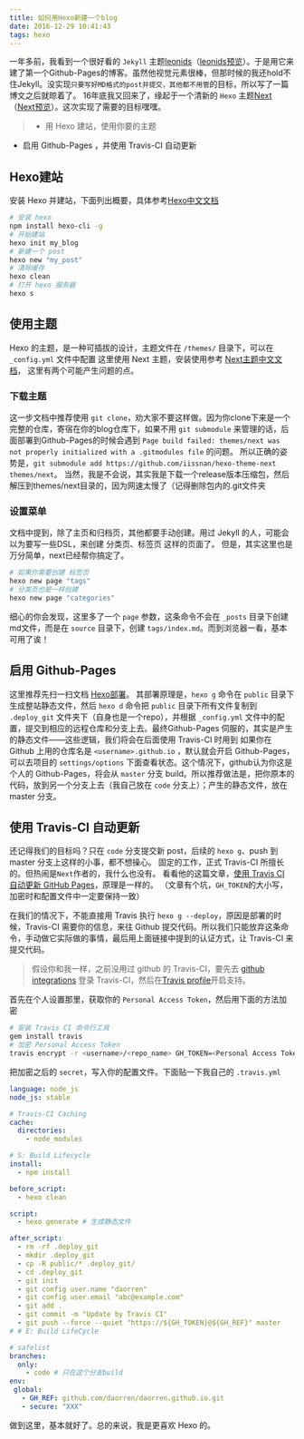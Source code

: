 ```yaml
---
title: 如何用Hexo新建一个blog
date: 2016-12-29 10:41:43
tags: hexo
---
```

一年多前，我看到一个很好看的 `Jekyll` 主题[leonids](https://github.com/renyuanz/leonids)（[leonids预览](https://renyuanz.github.io/leonids/)）。于是用它来建了第一个Github-Pages的博客。虽然他视觉元素很棒，但那时候的我还hold不住Jekyll。没实现`只要写好MD格式的post并提交，其他都不用管`的目标，所以写了一篇博文之后就晾着了。
16年底我又回来了，缘起于一个清新的 `Hexo` 主题[Next](https://github.com/iissnan/hexo-theme-next)（[Next预览](http://notes.iissnan.com/)）。这次实现了需要的目标嘿嘿。
> - 用 Hexo 建站，使用你要的主题
- 启用 Github-Pages ，并使用 Travis-CI 自动更新

<!-- more -->

## Hexo建站

安装 Hexo 并建站，下面列出概要，具体参考[Hexo中文文档](https://hexo.io/zh-cn/docs/setup.html)
```bash
# 安装 hexo
npm install hexo-cli -g
# 开始建站
hexo init my_blog
# 新建一个 post
hexo new "my_post"
# 清除缓存
hexo clean
# 打开 hexo 服务器
hexo s
```

## 使用主题

Hexo 的主题，是一种可插拔的设计，主题文件在 `/themes/` 目录下，可以在 `_config.yml` 文件中配置
这里使用 Next 主题，安装使用参考 [Next主题中文文档](http://theme-next.iissnan.com/getting-started.html)，
这里有两个可能产生问题的点。

### 下载主题

这一步文档中推荐使用 `git clone`，劝大家不要这样做。因为你clone下来是一个完整的仓库，寄宿在你的blog仓库下，如果不用 `git submodule` 来管理的话，后面部署到Github-Pages的时候会遇到 `Page build failed: themes/next was not properly initialized with a .gitmodules file` 的问题。
所以正确的姿势是，`git submodule add https://github.com/iissnan/hexo-theme-next themes/next`。
当然，我是不会说，其实我是下载一个release版本压缩包，然后解压到themes/next目录的，因为网速太慢了（记得删除包内的.git文件夹

### 设置菜单

文档中提到，除了主页和归档页，其他都要手动创建。用过 Jekyll 的人，可能会以为要写一些DSL，来创建 分类页、标签页 这样的页面了。
但是，其实这里也是万分简单，next已经帮你搞定了。
```bash
# 如果你需要创建 标签页
hexo new page "tags"
# 分类页也是一样创建
hexo new page "categories"
```
细心的你会发现，这里多了一个 `page` 参数，这条命令不会在 `_posts` 目录下创建md文件，而是在 `source` 目录下，创建 `tags/index.md`。而到浏览器一看，基本可用了诶！

## 启用 Github-Pages

这里推荐先扫一扫文档 [Hexo部署](https://hexo.io/zh-cn/docs/deployment.html)。
其部署原理是，`hexo g` 命令在 `public` 目录下生成整站静态文件，然后 `hexo d` 命令把 `public` 目录下所有文件复制到 `.deploy_git` 文件夹下（自身也是一个repo），并根据 `_config.yml` 文件中的配置，提交到相应的远程仓库和分支上去。最终Github-Pages 伺服的，其实是产生的静态文件——这些逻辑，我们将会在后面使用 Travis-CI 时用到
如果你在 Github 上用的仓库名是 `<username>.github.io` ，默认就会开启 Github-Pages，可以去项目的 `settings/options` 下面查看状态。这个情况下，github认为你这是个人的 Github-Pages，将会从 `master` 分支 build。所以推荐做法是，把你原本的代码，放到另一个分支上去（我自己放在 `code` 分支上）；产生的静态文件，放在 master 分支。

## 使用 Travis-CI 自动更新

还记得我们的目标吗？只在 `code` 分支提交新 post，后续的 `hexo g`、push 到 master 分支上这样的小事，都不想操心。
固定的工作，正式 Travis-CI 所擅长的。但热闹是`Next`作者的，我什么也没有。
看看他的这篇文章，[使用 Travis CI 自动更新 GitHub Pages](http://notes.iissnan.com/2016/publishing-github-pages-with-travis-ci/)，原理是一样的。
（文章有个坑，`GH_TOKEN`的大小写，加密时和配置文件中一定要保持一致）

在我们的情况下，不能直接用 Travis 执行 `hexo g --deploy`，原因是部署的时候，Travis-CI 需要你的信息，来往 Github 提交代码。所以我们只能放弃这条命令，手动做它实际做的事情，最后用上面链接中提到的认证方式，让 Travis-CI 来提交代码。

> 假设你和我一样，之前没用过 github 的 Travis-CI，要先去 [github integrations](https://github.com/integrations) 登录 Travis-CI，然后在[Travis profile](https://travis-ci.org/profile/)开启支持。

首先在个人设置那里，获取你的 `Personal Access Token`，然后用下面的方法加密
```bash
# 安装 Travis CI 命令行工具
gem install travis
# 加密 Personal Access Token
travis encrypt -r <username>/<repo_name> GH_TOKEN=<Personal Access Token>
```
把加密之后的 `secret`，写入你的配置文件。下面贴一下我自己的 `.travis.yml`

```yml
language: node_js
node_js: stable

# Travis-CI Caching
cache:
  directories:
    - node_modules

# S: Build Lifecycle
install:
  - npm install

before_script:
  - hexo clean

script:
  - hexo generate # 生成静态文件

after_script:
  - rm -rf .deploy_git
  - mkdir .deploy_git
  - cp -R public/* .deploy_git/
  - cd .deploy_git
  - git init
  - git config user.name "daorren"
  - git config user.email "abc@example.com"
  - git add .
  - git commit -m "Update by Travis CI"
  - git push --force --quiet "https://${GH_TOKEN}@${GH_REF}" master
# # E: Build LifeCycle

# safelist
branches:
  only:
    - code # 只在这个分支build
env:
 global:
   - GH_REF: github.com/daorren/daorren.github.io.git
   - secure: "XXX"

```

做到这里，基本就好了。总的来说，我是更喜欢 Hexo 的。
